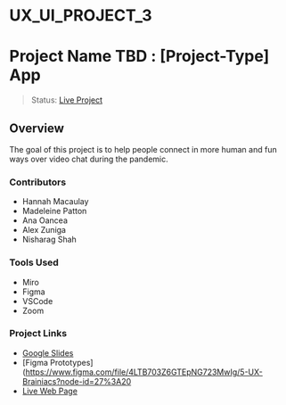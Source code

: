 # UX_UI_PROJECT_3
# Project Name TBD : [Project-Type] App
> Status: [Live Project](https://username.github.io/UX_UI_PROJECT_3/)
## Overview
The goal of this project is to help people connect in more human and fun ways over video chat during the pandemic.
### Contributors
* Hannah Macaulay
* Madeleine Patton
* Ana Oancea
* Alex Zuniga
* Nisharag Shah
### Tools Used
* Miro
* Figma
* VSCode
* Zoom
### Project Links
- [Google Slides](url-link-here)
- [Figma Prototypes](https://www.figma.com/file/4LTB703Z6GTEpNG723MwIg/5-UX-Brainiacs?node-id=27%3A20
- [Live Web Page](https://hmmacaulay.github.io/UX_UI_PROJECT_3/)
